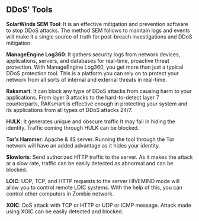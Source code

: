 ## DDoS' Tools

**SolarWinds SEM Tool**: It is an effective mitigation and prevention software to stop DDoS attacks.  The method SEM follows to maintain logs and events will make it a single source of truth for post-breach investigations and DDoS mitigation.

**ManageEngine Log360**: It gathers security logs from network devices, applications, servers, and databases for real-time, proactive threat protection. With ManageEngine Log360, you get more than just a typical DDoS protection tool. This is a platform you can rely on to protect your network from all sorts of internal and external threats in real-time.

**Raksmart**: It can block any type of DDoS attacks from causing harm to your applications.	From layer 3 attacks to the hard-to-detect layer 7 counterparts, RAKsmart is effective enough in protecting your system and its applications from all types of DDoS attacks 24/7.



**HULK**: It generates unique and obscure traffic	It may fail in hiding the identity. Traffic coming through HULK can be blocked.

**Tor’s Hammer**: Apache & IIS server. Running the tool through the Tor network will have an added advantage as it hides your identity.

**Slowloris**: Send authorized HTTP traffic to the server. As it makes the attack at a slow rate, traffic can be easily detected as abnormal and can be blocked.

**LOIC**: UDP, TCP, and HTTP requests to the server	HIVEMIND mode will allow you to control remote LOIC systems. With the help of this, you can control other computers in Zombie network.

**XOIC**: DoS attack with TCP or HTTP or UDP or ICMP message. Attack made using XOIC can be easily detected and blocked.